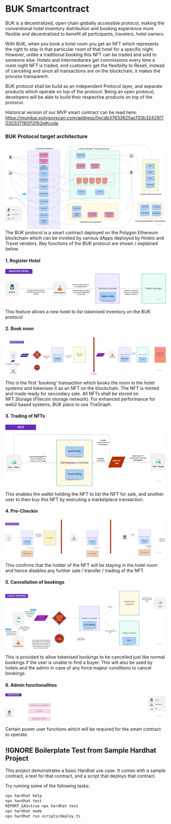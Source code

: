 # BUK Smartcontract
BUK is a decentralized, open chain globally accessible protocol, making the conventional hotel inventory distribution and booking experience more flexible and decentralized to benefit all participants, travelers, hotel owners. 

With BUK, when you book a hotel room you get an NFT which represents the right to stay in that particular room of that hotel for a specific night. However, unlike a traditional booking this NFT can be traded and sold to someone else. Hotels and intermediaries get commissions every time a room night NFT is traded, end customers get the flexibility to Resell, instead of canceling and since all transactions are on the blockchain, it makes the process transparent.

BUK protocol shall be build as an independent Protocol layer, and separate products which operate on top of the protocol. Being an open protocol, developers will be able to build their respective products on top of the protocol.

Historical version of our MVP smart contract can be read here: https://mumbai.polygonscan.com/address/0xcdb37633625acf33b32426f7030307180f12f62e#code

### BUK Protocol target architecture
![BUK Protocol target architecture](/img/BUK-smartcontract-target-architecture.png?raw=true "BUK Protocol target architecture")
The BUK protocol is a smart contract deployed on the Polygon Ethereum blockchain which can be invoked by various dApps deployed by Hotels and Travel vendors. Key functions of the BUK protocol are shown / explained below.

#### 1. Register Hotel 
![Register Hotel architecture](/img/BUK-smartcontract-register-hotel.png?raw=true "Register Hotel architecture")

This feature allows a new hotel to list tokenised inventory on the BUK protocol

#### 2. Book room 
![Book room architecture](/img/BUK-smartcontract-room-booking-user-journey.png?raw=true "Book room architecture")

This is the first 'booking' transaction which books the room in the hotel systems and tokenises it as an NFT on the blockchain. The NFT is minted and made ready for secondary sale. All NFTs shall be stored on NFT.Storage (Filecoin storage network). For enhanced performance for web2 based systems, BUK plans to use TheGraph.

#### 3. Trading of NFTs 
![NFT Trading architecture](/img/BUK-smartcontract-NFT-sale.png?raw=true "NFT Trading architecture")

This enables the wallet holding the NFT to list the NFT for sale, and another user to then buy this NFT by executing a marketplace transaction.

#### 4. Pre-Checkin 
![Pre-checkin architecture](/img/BUK-smartcontract-pre-checkin-NFT-disfunctional.png?raw=true "Pre-checkin architecture")

This confirms that the holder of the NFT will be staying in the hotel room and hence disables any further sale / transfer / trading of the NFT.

#### 5. Cancellation of bookings
![Cancellation architecture](/img/BUK-smartcontract-booking-cancellation.png?raw=true "Cancellation architecture")

This is provided to allow tokenised bookings to be cancelled just like normal bookings if the user is unable to find a buyer. This will also be used by hotels and the admin in case of any force majeur conditions to cancel bookings. 

#### 6. Admin functionalities 
![Admin functionalities](/img/BUK-smartcontract-admin-functions.png?raw=true "Admin functionalities")

Certain power user functions which will be required for the smart contract to operate.

## !IGNORE Boilerplate Test from Sample Hardhat Project

This project demonstrates a basic Hardhat use case. It comes with a sample contract, a test for that contract, and a script that deploys that contract.

Try running some of the following tasks:

```shell
npx hardhat help
npx hardhat test
REPORT_GAS=true npx hardhat test
npx hardhat node
npx hardhat run scripts/deploy.ts
```
